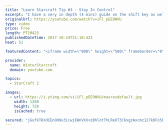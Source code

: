```yaml
---
title: "Learn Starcraft Tip #3 - Stay In Control"
excerpt: "I have a very in depth (4 mins) guide on the shift key as well here https://www.youtube.com/watch?v=7x9pHr544oY"
originalUrl: https://youtube.com/watch?v=iFl_pEE9WVU
type: video
price: Free
length: PT1M42S
publishedDateTime: 2017-10-24T21:18:42Z
heat: 51

featuredContent: "<iframe width=\"800\" height=\"500\" frameborder=\"0\" src=\"https://www.youtube.com/embed/iFl_pEE9WVU\" allow=\"accelerometer; autoplay; encrypted-media; gyroscope; picture-in-picture\" allowfullscreen></iframe>"

provider:
  name: WinterStarcraft
  domain: youtube.com

topics:
  - StarCraft 2

images:
  - url: https://i.ytimg.com/vi/iFl_pEE9WVU/maxresdefault.jpg
    width: 1280
    height: 720
    isCached: true

secured: "jGufkT6XdIEnOO9u3icwjEWnVXX+zBhlotThLReUT3C6xgzAxcmz127kDFo5BujB2L2o1DO4/0hqnh6xw3ss8IhcweA+ZwGAqVugYuQnUmbUjrV9cV6m3ARl0Cnne+LlgNaM/kY7B1r7bjYlHakhhg31BS189R+7/ojMqbx61ysxgtt5dSxM6n88Dfvj5ggSnHmN9YqjfVd8igeellElXhNMLWfNl/TTQrFnefo/tPX9M6jkGstWIMzIHuLq+exQppq1+1GWPOEO3gEdODvvVNWcKmLl8l8Dxh6tEdq+bR7IbqfYT3KD0zCDpmnYHEGgfJrQnkh+FDAx/9LVNrBKxCNp4ggQNuxAzY8kmZNEOGDbhz9STmV2kqx/ETW4tufMzzbfegSHBygc++YCq4uyMcdbxXguLnRq/w9yQryLySU=;AIIZpXzvSAW/CeE2iyzuXQ=="
---
```


